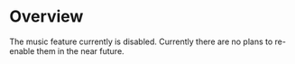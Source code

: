 # Overview

The music feature currently is disabled. Currently there are no plans to re-enable them in the near future.
